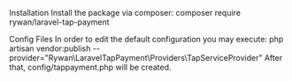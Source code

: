 Installation
Install the package via composer: composer require rywan/laravel-tap-payment

Config Files
In order to edit the default configuration you may execute:
php artisan vendor:publish --provider="Rywan\LaravelTapPayment\Providers\TapServiceProvider"
After that, config/tappayment.php will be created.
